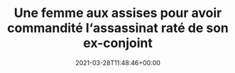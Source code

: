 ---
isIndex: false
title: Une femme aux assises pour avoir commandité l‘assassinat raté de son ex-conjoint
date: 2021-03-28T11:48:46+00:00
publications_concerned:
  - sophie-rey-gascon
press:
  title: Le Figaro
  url: https://www.lefigaro.fr/faits-divers/seine-saint-denis-une-femme-aux-assises-pour-avoir-commandite-l-assassinat-rate-de-son-ex-conjoint-20210328
---